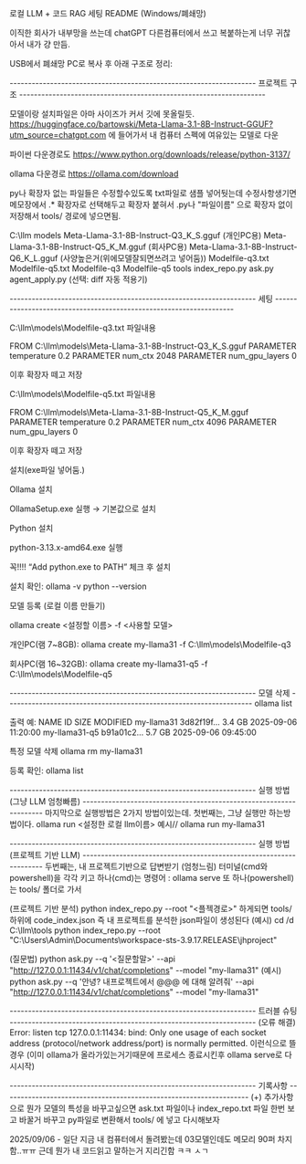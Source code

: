 로컬 LLM + 코드 RAG 세팅 README (Windows/폐쇄망)

이직한 회사가 내부망을 쓰는데 chatGPT 다른컴퓨터에서 쓰고 복붙하는게 너무 귀찮아서 내가 걍 만듬.

USB에서 폐쇄망 PC로 복사 후 아래 구조로 정리:

------------------------------------------------------------------- 프로젝트 구조 -------------------------------------------------------------------

모델이랑 설치파일은 아마 사이즈가 커서 깃에 못올릴듯. https://huggingface.co/bartowski/Meta-Llama-3.1-8B-Instruct-GGUF?utm_source=chatgpt.com 에 들어가서 내 컴퓨터 스펙에 여유있는 모델로 다운

파이썬 다운경로도 https://www.python.org/downloads/release/python-3137/

ollama 다운경로 https://ollama.com/download

py나 확장자 없는 파일들은 수정할수있도록 txt파일로 샘플 넣어둿는데 수정사항생기면 메모장에서 .* 확장자로 선택해두고 확장자 붙혀서 .py나 "파일이름" 으로 확장자 없이 저장해서 tools/ 경로에 넣으면됨.

C:\llm
models
Meta-Llama-3.1-8B-Instruct-Q3_K_S.gguf (개인PC용) Meta-Llama-3.1-8B-Instruct-Q5_K_M.gguf (회사PC용) Meta-Llama-3.1-8B-Instruct-Q6_K_L.gguf (사양높은거(위에모델잘되면쓰려고 넣어둠)) Modelfile-q3.txt Modelfile-q5.txt Modelfile-q3 Modelfile-q5 tools
index_repo.py ask.py agent_apply.py (선택: diff 자동 적용기)

------------------------------------------------------------------- 세팅 -------------------------------------------------------------------

C:\llm\models\Modelfile-q3.txt 파일내용

FROM C:\llm\models\Meta-Llama-3.1-8B-Instruct-Q3_K_S.gguf PARAMETER temperature 0.2 PARAMETER num_ctx 2048 PARAMETER num_gpu_layers 0

이후 확장자 떼고 저장

C:\llm\models\Modelfile-q5.txt 파일내용

FROM C:\llm\models\Meta-Llama-3.1-8B-Instruct-Q5_K_M.gguf PARAMETER temperature 0.2 PARAMETER num_ctx 4096 PARAMETER num_gpu_layers 0

이후 확장자 떼고 저장

설치(exe파일 넣어둠.)

Ollama 설치

OllamaSetup.exe 실행 → 기본값으로 설치

Python 설치

python-3.13.x-amd64.exe 실행

꼭!!!! “Add python.exe to PATH” 체크 후 설치

설치 확인: ollama -v python --version

모델 등록 (로컬 이름 만들기)

ollama create <설정할 이름> -f <사용할 모델>

개인PC(램 7~8GB): ollama create my-llama31 -f C:\llm\models\Modelfile-q3

회사PC(램 16~32GB): ollama create my-llama31-q5 -f C:\llm\models\Modelfile-q5

------------------------------------------------------------------- 모델 삭제 ------------------------------------------------------------------- ollama list

출력 예: NAME ID SIZE MODIFIED my-llama31 3d82f19f… 3.4 GB 2025-09-06 11:20:00 my-llama31-q5 b91a01c2… 5.7 GB 2025-09-06 09:45:00

특정 모델 삭제 ollama rm my-llama31

등록 확인: ollama list

------------------------------------------------------------------- 실행 방법 (그냥 LLM 엄청빠름) ------------------------------------------------------------------- 마지막으로 실행방법은 2가지 방법이있는데. 첫번째는, 그냥 실행만 하는방법이다. ollama run <설정한 로컬 llm이름> 예시// ollama run my-llama31

------------------------------------------------------------------- 실행 방법 (프로젝트 기반 LLM) ------------------------------------------------------------------- 두번째는, 내 프로젝트기반으로 답변받기 (엄청느림) 터미널(cmd와 powershell)을 각각 키고 하나(cmd)는 명령어 : ollama serve 또 하나(powershell)는 tools/ 폴더로 가서

(프로젝트 기반 분석) python index_repo.py --root "<플젝경로>" 하게되면 tools/ 하위에 code_index.json 즉 내 프로젝트를 분석한 json파일이 생성된다 (예시) cd /d C:\llm\tools python index_repo.py --root "C:\Users\Admin\Documents\workspace-sts-3.9.17.RELEASE\jhproject"

(질문법) python ask.py --q '<질문할말>' --api "http://127.0.0.1:11434/v1/chat/completions" --model "my-llama31" (예시) python ask.py --q '안녕? 내프로젝트에서 @@@ 에 대해 알려줘' --api "http://127.0.0.1:11434/v1/chat/completions" --model "my-llama31"

------------------------------------------------------------------- 트러블 슈팅 ------------------------------------------------------------------- (오류 해결) Error: listen tcp 127.0.0.1:11434: bind: Only one usage of each socket address (protocol/network address/port) is normally permitted. 이런식으로 뜰 경우 (이미 ollama가 올라가있는거기때문에 프로세스 종료시킨후 ollama serve로 다시시작)

------------------------------------------------------------------- 기록사항 ------------------------------------------------------------------- (+) 추가사항으로 뭔가 모델의 특성을 바꾸고싶으면 ask.txt 파일이나 index_repo.txt 파일 한번 보고 바꿀거 바꾸고 py파일로 변환해서 tools/ 에 넣고 다시해보자

2025/09/06 - 일단 지금 내 컴퓨터에서 돌려봤는데 03모델인데도 메모리 90퍼 차지함..ㅠㅠ 근데 뭔가 내 코드읽고 말하는거 지리긴함 ㅋㅋ ㅅㄱ

